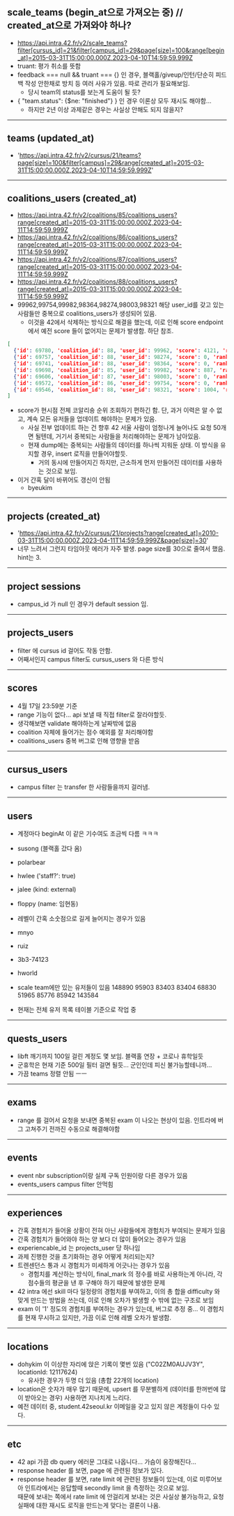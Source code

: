## scale_teams (begin_at으로 가져오는 중) // created_at으로 가져와야 하나?

- https://api.intra.42.fr/v2/scale_teams?filter[cursus_id]=21&filter[campus_id]=29&page[size]=100&range[begin_at]=2015-03-31T15:00:00.000Z,2023-04-10T14:59:59.999Z
- truant: 평가 취소를 뜻함
- feedback === null && truant === {} 인 경우, 블랙홀/giveup/인턴/단순히 피드백 작성 안한채로 방치 등 여러 사유가 있음. 따로 관리가 필요해보임.
  - 당시 team의 status를 보는게 도움이 될 듯?
- { "team.status": {$ne: "finished"} } 인 경우 이론상 모두 재시도 해야함...
  - 하지만 2년 이상 과제같은 경우는 사실상 안해도 되지 않을지?

---

## teams (updated_at)

- 'https://api.intra.42.fr/v2/cursus/21/teams?page[size]=100&filter[campus]=29&range[created_at]=2015-03-31T15:00:00.000Z,2023-04-10T14:59:59.999Z'

---

## coalitions_users (created_at)

- https://api.intra.42.fr/v2/coalitions/85/coalitions_users?range[created_at]=2015-03-31T15:00:00.000Z,2023-04-11T14:59:59.999Z
- https://api.intra.42.fr/v2/coalitions/86/coalitions_users?range[created_at]=2015-03-31T15:00:00.000Z,2023-04-11T14:59:59.999Z
- https://api.intra.42.fr/v2/coalitions/87/coalitions_users?range[created_at]=2015-03-31T15:00:00.000Z,2023-04-11T14:59:59.999Z
- https://api.intra.42.fr/v2/coalitions/88/coalitions_users?range[created_at]=2015-03-31T15:00:00.000Z,2023-04-11T14:59:59.999Z
- 99962,99754,99982,98364,98274,98003,98321 해당 user_id를 갖고 있는 사람들만 중복으로 coalitions_users가 생성되어 있음.
  - 이것을 42에서 삭제하는 방식으로 해결을 했는데, 이로 인해 score endpoint 에서 예전 score 들이 없어지는 문제가 발생함. 하단 참조.

```json
[
  {'id': 69780, 'coalition_id': 88, 'user_id': 99962, 'score': 4121, 'rank': 4, 'created_at': '2021-11-08T01:00:39.689Z''updated_at': '2021-11-08T01:00:39.689Z'},
  {'id': 69757, 'coalition_id': 88, 'user_id': 98274, 'score': 0, 'rank': 158, 'created_at': '2021-11-08T01:00:39.493Z', 'updated_at': '2021-11-08T01:00:39.493Z'},
  {'id': 69741, 'coalition_id': 88, 'user_id': 98364, 'score': 0, 'rank': 158, 'created_at': '2021-11-08T01:00:39.395Z', 'updated_at': '2021-11-08T01:00:39.395Z'},
  {'id': 69698, 'coalition_id': 85, 'user_id': 99982, 'score': 887, 'rank': 40, 'created_at': '2021-11-08T01:00:38.852Z', 'updated_at': '2021-11-08T01:00:38.852Z'},
  {'id': 69606, 'coalition_id': 87, 'user_id': 98003, 'score': 0, 'rank': 177, 'created_at': '2021-11-08T01:00:37.943Z', 'updated_at': '2021-11-08T01:00:37.943Z'},
  {'id': 69572, 'coalition_id': 86, 'user_id': 99754, 'score': 0, 'rank': 175, 'created_at': '2021-11-08T01:00:37.519Z', 'updated_at': '2021-11-08T01:00:37.519Z'},
  {'id': 69546, 'coalition_id': 88, 'user_id': 98321, 'score': 1004, 'rank': 38, 'created_at': '2021-11-08T01:00:37.349Z', 'updated_at': '2021-11-08T01:00:37.349Z'}
]
```

- score가 현시점 전체 코알리숑 순위 조회하기 편하긴 함. 단, 과거 이력은 알 수 없고, 계속 모든 유저들을 업데이트 해야하는 문제가 있음.
  - 사실 전부 업데이트 하는 건 향후 42 서울 사람이 엄청나게 늘어나도 요청 50개면 될텐데, 거기서 중복되는 사람들을 처리해야하는 문제가 남아있음.
  - 현재 dump에는 중복되는 사람들의 데이터를 하나씩 지워둔 상태. 이 방식을 유지할 경우, insert 로직을 만들어야할듯.
    - 거의 동시에 만들어지긴 하지만, 근소하게 먼저 만들어진 데이터를 사용하는 것으로 보임.
- 이거 간혹 달이 바뀌어도 갱신이 안됨
  - byeukim

---

## projects (created_at)

- 'https://api.intra.42.fr/v2/cursus/21/projects?range[created_at]=2010-03-31T15:00:00.000Z,2023-04-11T14:59:59.999Z&page[size]=30'
- 너무 느려서 그런지 타임아웃 에러가 자주 발생. page size를 30으로 줄여서 했음. hint는 3.

---

## project sessions

- campus_id 가 null 인 경우가 default session 임.

---

## projects_users

- filter 에 cursus id 걸어도 작동 안함.
- 어째서인지 campus filter도 cursus_users 와 다른 방식

---

## scores

- 4월 17일 23:59분 기준
- range 기능이 없다... api 보낼 때 직접 filter로 잘라야할듯.
- 생각해보면 validate 해야하는게 날짜밖에 없음
- coalition 자체에 들어가는 점수 예외를 잘 처리해야함
- coalitions_users 중복 버그로 인해 영향을 받음

---

## cursus_users

- campus filter 는 transfer 한 사람들을까지 걸러냄.

---

## users

- 계정마다 beginAt 이 같은 기수여도 조금씩 다름 ㅋㅋㅋ
- susong (블랙홀 갔다 옴)
- polarbear
- hwlee ('staff?': true)
- jalee (kind: external)
- floppy (name: 임현동)
- 레벨이 간혹 소숫점으로 길게 늘어지는 경우가 있음
- mnyo
- ruiz
- 3b3-74123
- hworld

- scale team에만 있는 유저들이 있음
  148890
  95903
  83403
  83404
  68830
  51965
  85776
  85942
  143584

- 현재는 전체 유저 목록 테이블 기준으로 작업 중

---

## quests_users

- libft 깨기까지 100일 걸린 계정도 몇 보임. 블랙홀 연장 + 코로나 휴학일듯
- 군휴학은 현재 기준 500일 필터 걸면 될듯... 군인인데 피신 불가능할테니까...
- 가끔 teams 정렬 안됨 ㅡㅡ

---

## exams

- range 를 걸어서 요청을 보내면 중복된 exam 이 나오는 현상이 있음. 인트라에 버그 고쳐주기 전까진 수동으로 해결해야함

---

## events

- event nbr subscription이랑 실제 구독 인원이랑 다른 경우가 있음
- events_users campus filter 안먹힘

---

## experiences

- 간혹 경험치가 들어올 상황이 전혀 아닌 사람들에게 경험치가 부여되는 문제가 있음
- 간혹 경험치가 들어와야 하는 양 보다 더 많이 들어오는 경우가 있음
- experiencable_id 는 projects_user 당 하나임
- 과제 진행한 것을 초기화하는 경우 어떻게 처리되는지?
- 트렌센던스 통과 시 경험치가 미세하게 어긋나는 경우가 있음
  - 경험치를 계산하는 방식이, final_mark 의 정수를 바로 사용하는게 아니라, 각 점수들의 평균을 낸 후 구해야 하기 때문에 발생한 문제
- 42 intra 에선 skill 마다 일정량의 경험치를 부여하고, 이의 총 합을 difficulty 와 맞게 만드는 방법을 쓰는데, 이로 인해 오차가 발생할 수 밖에 없는 구조로 보임
- exam 이 '1' 정도의 경험치를 부여하는 경우가 있는데, 버그로 추정 중... 이 경험치를 현재 무시하고 있지만, 가끔 이로 인해 레벨 오차가 발생함.

---

## locations

- dohykim 이 이상한 자리에 앉은 기록이 몇번 있음 ("C02ZM0AUJV3Y", locationId: 12117624)
  - 유사한 경우가 두명 더 있음 (총합 22개의 location)
- location은 숫자가 매우 많기 때문에, upsert 를 무분별하게 (데이터를 한꺼번에 많이 받아오는 경우) 사용하면 지나치게 느리다.
- 예전 데이터 중, student.42seoul.kr 이메일을 갖고 있지 않은 계정들이 다수 있다.

---

## etc

- 42 api 가끔 db query 에러문 그대로 나옵니다... 가슴이 웅장해진다...
- response header 를 보면, page 에 관련된 정보가 있다.
- response header 를 보면, rate limit 에 관련된 정보들이 있는데, 이로 미루어보아 인트라에서는 응답할때 secondly limit 을 측정하는 것으로 보임.<br/>
  때문에 보내는 쪽에서 rate limit 에 안걸리게 보내는 것은 사실상 불가능하고, 요청 실패에 대한 재시도 로직을 만드는게 맞다는 결론이 나옴.

